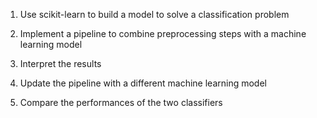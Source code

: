 1. Use scikit-learn to build a model to solve a classification problem

2. Implement a pipeline to combine preprocessing steps with a machine learning model

4. Interpret the results

6. Update the pipeline with a different machine learning model

8. Compare the performances of the two classifiers
